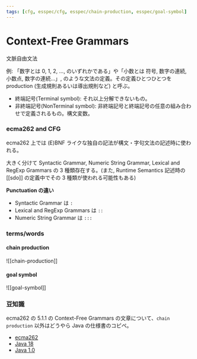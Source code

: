 ```yaml
---
tags: [cfg, esspec/cfg, esspec/chain-production, esspec/goal-symbol]
---
```


# Context-Free Grammars

文脈自由文法

例: 「数字とは 0, 1, 2, ..., のいずれかである」や「小数とは 符号, 数字の連続, 小数点, 数字の連続...」, のような文法の定義。その定義ひとつひとつを production (生成規則あるいは導出規則など) と呼ぶ。

- 終端記号(Terminal symbol): それ以上分解できないもの。
- 非終端記号(NonTerminal symbol): 非終端記号と終端記号の任意の組み合わせで定義されるもの。構文変数。

### ecma262 and CFG

ecma262 上では (E)BNF ライクな独自の記法が構文・字句文法の記述時に使われる。

大きく分けて Syntactic Grammar, Numeric String Grammar, Lexical and RegExp Grammars の 3 種類存在する。(また, Runtime Semantics 記述時の [[sdo]] の定義中でその 3 種類が使われる可能性もある)

**Punctuation の違い**

- Syntactic Grammar は `:`
- Lexical and RegExp Grammars は `::`
- Numeric String Grammar は `:::`

### terms/words

#### chain production

![[chain-production]]

#### goal symbol

![[goal-symbol]]

### 豆知識

ecma262 の 5.1.1 の Context-Free Grammars の文章について、`chain production` 以外はどうやら Java の仕様書のコピペ。

- [ecma262](https://tc39.es/ecma262/#sec-context-free-grammars)
- [Java 18](https://docs.oracle.com/javase/specs/jls/se18/html/jls-2.html)
- [Java 1.0](http://titanium.cs.berkeley.edu/doc/java-langspec-1.0/2.doc.html)
